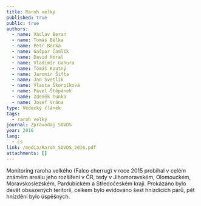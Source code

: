 ```yaml
---
title: Raroh velký
published: true
public: true
authors:
  - name: Václav Beran
  - name: Tomáš Bělka
  - name: Petr Berka
  - name: Gašpar Čamlík
  - name: David Horal
  - name: Vladimír Gahura
  - name: Tomáš Koutný
  - name: Jaromír Šifta
  - name: Jan Svetlík
  - name: Vlasta Škorpíková
  - name: Pavel Štěpánek
  - name: Zdeněk Tunka
  - name: Josef Vrána
type: Vědecký článek
tags:
  - raroh velký
journal: Zpravodaj SOVDS
year: 2016
lang:
  - cs
link: /media/Raroh_SOVDS_2016.pdf
attachments: []
---
```

Monitoring raroha velkého (Falco cherrug) v roce 2015 probíhal v celém známém areálu jeho rozšíření v ČR, tedy v Jihomoravském, Olomouckém, Moravskoslezském, Pardubickém a Středočeském kraji. Prokázáno bylo devět obsazených teritorií, celkem bylo evidováno šest hnízdících párů, pět hnízdění bylo úspěšných.
